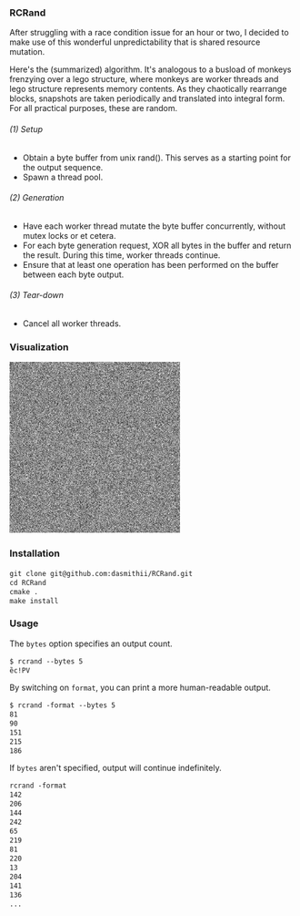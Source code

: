 ### RCRand
After struggling with a race condition issue for an hour or two, I decided to make use of this wonderful unpredictability that is shared resource mutation. 

Here's the (summarized) algorithm. It's analogous to a busload of monkeys frenzying over a lego structure, where monkeys are worker threads and lego structure represents memory contents. As they chaotically rearrange blocks, snapshots are taken periodically and translated into integral form. For all practical purposes, these are random.



###### (1) Setup
+ Obtain a byte buffer from unix rand(). This serves as a starting point for the output sequence.
+ Spawn a thread pool.

###### (2) Generation
+ Have each worker thread mutate the byte buffer concurrently, without mutex locks or et cetera.
+ For each byte generation request, XOR all bytes in the buffer and return the result. During this time, worker threads continue.
+ Ensure that at least one operation has been performed on the buffer between each byte output.

###### (3) Tear-down
+ Cancel all worker threads.



### Visualization
<img src="https://raw.githubusercontent.com/dasmithii/RCRand/master/img/bytemap.png" width="300px" height="300px" />



### Installation

```
git clone git@github.com:dasmithii/RCRand.git
cd RCRand
cmake .
make install
```



### Usage

The `bytes` option specifies an output count.
```
$ rcrand --bytes 5
ȅc!PV
```

By switching on `format`, you can print a more human-readable output.
```
$ rcrand -format --bytes 5
81
90
151
215
186
```

If `bytes` aren't specified, output will continue indefinitely.
```
rcrand -format
142
206
144
242
65
219
81
220
13
204
141
136
...
```